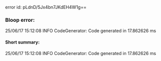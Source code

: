 error id: pLdnD/5Jx4bn7JKdEH4W1g==
### Bloop error:

25/06/17 15:12:08 INFO CodeGenerator: Code generated in 17.862626 ms
#### Short summary: 

25/06/17 15:12:08 INFO CodeGenerator: Code generated in 17.862626 ms